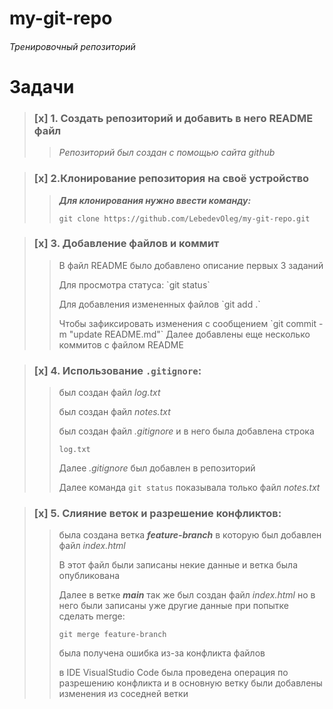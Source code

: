 # my-git-repo

###### _Тренировочный репозиторий_

# Задачи

> ### [x] 1. Создать репозиторий и добавить в него README файл
>
> > _Репозиторий был создан с помощью сайта github_

> ### [x] 2.Клонирование репозитория на своё устройство
>
> > **_Для клонирования нужно ввести команду:_**
> >
> > ```
> > git clone https://github.com/LebedevOleg/my-git-repo.git
> > ```

> ### [x] 3. Добавление файлов и коммит
>
> > В файл README было добавлено описание первых 3 заданий
> >
> > <p>Для просмотра статуса: `git status` <p>
> > Для добавления измененных файлов `git add .` <p> 
> > Чтобы зафиксировать изменения с сообщением `git commit -m  "update README.md"`
> > Далее добавлены еще несколько коммитов с файлом README

> ### [x] 4. Использование `.gitignore`:
>
> > был создан файл _log.txt_ <p>
> > был создан файл _notes.txt_ <p>
> > был создан файл _.gitignore_ и в него была добавлена строка
> >
> > ```
> > log.txt
> > ```
> >
> > Далее _.gitignore_ был добавлен в репозиторий <p>
> > Далее команда `git status` показывала только файл _notes.txt_

> ### [x] 5. Слияние веток и разрешение конфликтов:
>
> > была создана ветка **_feature-branch_** в которую был добавлен файл _index.html_ <p>
> > В этот файл были записаны некие данные и ветка была опубликована <p>
> > Далее в ветке **_main_** так же был создан файл _index.html_
> > но в него были записаны уже другие данные
> > при попытке сделать merge:
> >
> > ```
> > git merge feature-branch
> > ```
> >
> > была получена ошибка из-за конфликта файлов <p>
> > в IDE VisualStudio Code была проведена операция по разрешению конфликта
> > и в основную ветку были добавлены изменения из соседней ветки

